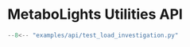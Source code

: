 # MetaboLights Utilities API



```Python  hl_lines="4-10 17-18"
--8<-- "examples/api/test_load_investigation.py"
```